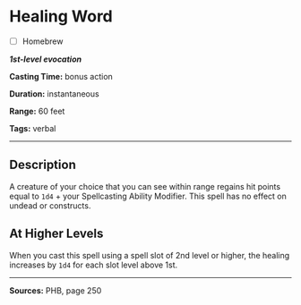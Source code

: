 # Healing Word

- [ ] Homebrew

***1st-level evocation***

**Casting Time:** bonus action

**Duration:** instantaneous

**Range:** 60 feet

**Tags:** verbal

---

## Description
A creature of your choice that you can see within range regains hit points equal to `1d4` + your Spellcasting Ability Modifier.
This spell has no effect on undead or constructs.

## At Higher Levels
When you cast this spell using a spell slot of 2nd level or higher, the healing increases by `1d4` for each slot level above 1st.

---

**Sources:** PHB, page 250
